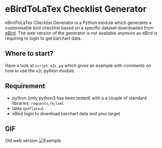 # eBirdToLaTex Checklist Generator #
eBirdToLaTex Checklist Generator is a Python module which generates a customisable bird checklist based on a specific dataset downloaded from [eBird](http://ebird.org/). The web version of the generator is not available anymore as eBird is requiring to login to get barchart data.

## Where to start?
Have a look at `script_e2L.py` which gives an example with comments on how to use the `e2L` python module. 

## Requirement
 - python (only python3 has been tested) with a a couple of standard libraries: `requests`,`re`,`lxml`
 - latex (`pdflatex`)
 - eBird login to download barchart data and your target
 
## GIF
Old web version
![Exemple](https://github.com/Zoziologie/ebird2latex/blob/master/assets/e2l.gif?raw=true)
